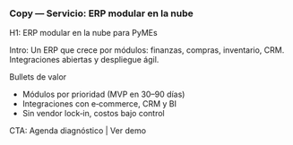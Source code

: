 ### Copy — Servicio: ERP modular en la nube

H1: ERP modular en la nube para PyMEs

Intro: Un ERP que crece por módulos: finanzas, compras, inventario, CRM. Integraciones abiertas y despliegue ágil.

Bullets de valor

- Módulos por prioridad (MVP en 30–90 días)
- Integraciones con e‑commerce, CRM y BI
- Sin vendor lock‑in, costos bajo control

CTA: Agenda diagnóstico | Ver demo

